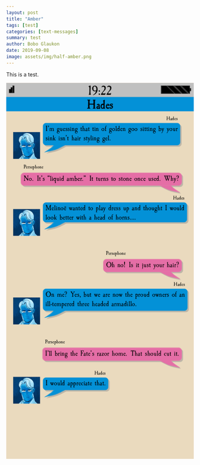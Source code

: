 ```yaml
---
layout: post
title: "Amber"
tags: [test]
categories: [text-messages]
summary: test
author: Bobo Glaukon
date: 2019-09-08
image: assets/img/half-amber.png
---
```


This is a test.

![Test](/assets/img/amber.png)


